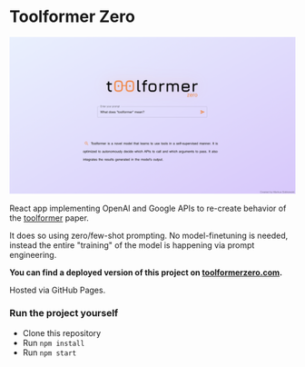 # Toolformer Zero

[![Toolformer Zero](preview.png)](https://toolformerzero.com)

React app implementing OpenAI and Google APIs to re-create behavior of the [toolformer](https://arxiv.org/abs/2302.04761) paper.

It does so using zero/few-shot prompting. No model-finetuning is needed, instead the entire "training" of the model is happening via prompt engineering.

**You can find a deployed version of this project on [toolformerzero.com](https://toolformerzero.com).**

Hosted via GitHub Pages.

### Run the project yourself

- Clone this repository
- Run `npm install`
- Run `npm start`
